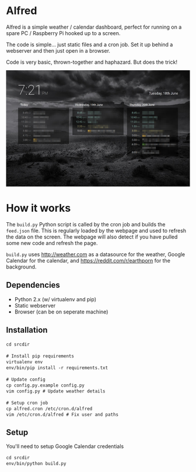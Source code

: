 # Alfred

Alfred is a simple weather / calendar dashboard, perfect for running on a spare PC / Raspberry Pi hooked
up to a screen.

The code is simple... just static files and a cron job. Set it up behind a webserver and then just open
in a browser.

Code is very basic, thrown-together and haphazard. But does the trick!

![Screenshot of Alfred in action](https://raw.githubusercontent.com/srynot4sale/alfred/master/screenshot.png)


# How it works

The ``build.py`` Python script is called by the cron job and builds the ``feed.json`` file. This is regularly
loaded by the webpage and used to refresh the data on the screen. The webpage will also detect if you have
pulled some new code and refresh the page.

``build.py`` uses http://weather.com as a datasource for the weather, Google Calendar for the calendar, and
https://reddit.com/r/earthporn for the background.


## Dependencies

- Python 2.x (w/ virtualenv and pip)
- Static webserver
- Browser (can be on seperate machine)


## Installation

    cd srcdir

    # Install pip requirements
    virtualenv env
    env/bin/pip install -r requirements.txt

    # Update config
    cp config.py.example config.py
    vim config.py # Update weather details

    # Setup cron job
    cp alfred.cron /etc/cron.d/alfred
    vim /etc/cron.d/alfred # Fix user and paths


## Setup

You'll need to setup Google Calendar credentials

    cd srcdir
    env/bin/python build.py
